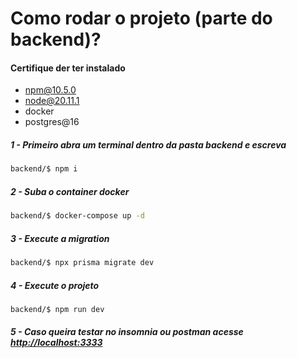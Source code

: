 # Como rodar o projeto (parte do backend)?

#### Certifique der ter instalado

- npm@10.5.0
- node@20.11.1
- docker
- postgres@16

##### 1 - Primeiro abra um terminal dentro da pasta backend e escreva

```bash
backend/$ npm i
```

##### 2 - Suba o container docker

```bash
backend/$ docker-compose up -d
```

##### 3 - Execute a migration

```bash
backend/$ npx prisma migrate dev
```

##### 4 - Execute o projeto

```bash
backend/$ npm run dev
```

##### 5 - Caso queira testar no insomnia ou postman acesse [http://localhost:3333](http://localhost:3333)
